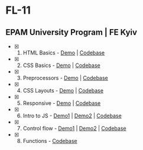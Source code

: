 # FL-11

## EPAM University Program | FE Kyiv

- [x] 1. HTML Basics - [Demo](https://romanovaleksander.github.io/FL-11/FL11_HW1/homework/) | [Codebase](https://github.com/RomanovAleksander/FL-11/blob/master/FL11_HW1/homework/index.html)
- [x] 2. CSS Basics - [Demo](https://romanovaleksander.github.io/FL-11/FL11_HW2/homework/) | [Codebase](https://github.com/RomanovAleksander/FL-11/blob/master/FL11_HW2/homework/css/style.css)
- [x] 3. Preprocessors - [Demo](https://romanovaleksander.github.io/FL-11/FL11_HW3/homework/) | [Codebase](https://github.com/RomanovAleksander/FL-11/blob/master/FL11_HW3/homework/scss/)
- [x] 4. CSS Layouts - [Demo](https://romanovaleksander.github.io/FL-11/FL11_HW4/homework/) | [Codebase](https://github.com/RomanovAleksander/FL-11/blob/master/FL11_HW4/homework/)
- [x] 5. Responsive - [Demo](https://romanovaleksander.github.io/FL-11/FL11_HW5/homework/) | [Codebase](https://github.com/RomanovAleksander/FL-11/blob/master/FL11_HW5/homework/)
- [x] 6. Intro to JS - [Demo1](https://romanovaleksander.github.io/FL-11/FL11_HW6/homework/task1.html) | [Demo2](https://romanovaleksander.github.io/FL-11/FL11_HW6/homework/task2.html) | [Codebase](https://github.com/RomanovAleksander/FL-11/blob/master/FL11_HW6/homework/)
- [x] 7. Control flow - [Demo1](https://romanovaleksander.github.io/FL-11/FL11_HW7/homework/src/task1.html) | [Demo2](https://romanovaleksander.github.io/FL-11/FL11_HW7/homework/src/task2.html) | [Codebase](https://github.com/RomanovAleksander/FL-11/blob/master/FL11_HW7/homework/src/)
- [x] 8. Functions - [Codebase](https://github.com/RomanovAleksander/FL-11/blob/master/FL11_HW8/homework/js/)
